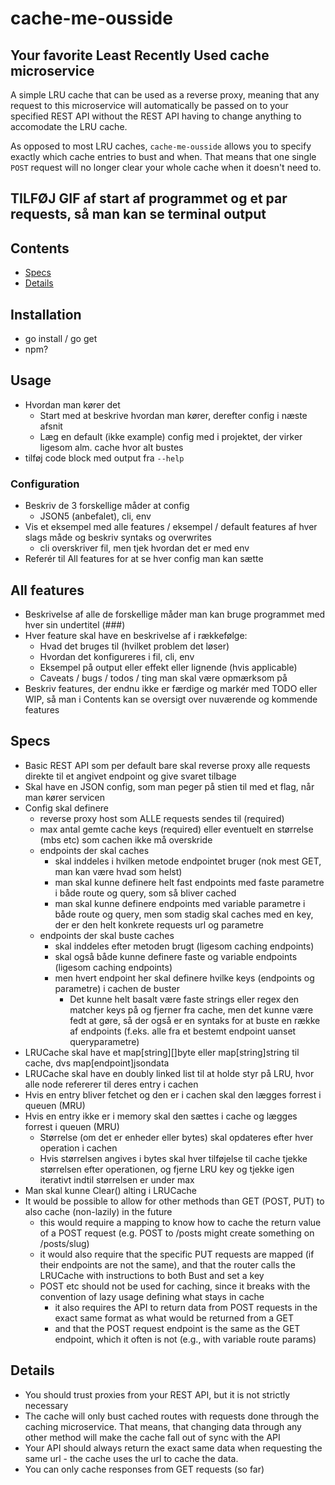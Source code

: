 # cache-me-ousside
## Your favorite Least Recently Used cache microservice 
A simple LRU cache that can be used as a reverse proxy, meaning that any request to this microservice will automatically be passed on to your specified REST API without the REST API having to change anything to accomodate the LRU cache.

As opposed to most LRU caches, `cache-me-ousside` allows you to specify exactly which cache entries to bust and when. That means that one single `POST` request will no longer clear your whole cache when it doesn't need to.

## TILFØJ GIF af start af programmet og et par requests, så man kan se terminal output

## Contents
- [Specs](#specs)
- [Details](#details)


## Installation
* go install / go get
* npm?

## Usage
* Hvordan man kører det
  * Start med at beskrive hvordan man kører, derefter config i næste afsnit
  * Læg en default (ikke example) config med i projektet, der virker ligesom alm. cache hvor alt bustes
* tilføj code block med output fra `--help`

### Configuration
* Beskriv de 3 forskellige måder at config
  * JSON5 (anbefalet), cli, env
* Vis et eksempel med alle features / eksempel / default features af hver slags måde og beskriv syntaks og overwrites
  * cli overskriver fil, men tjek hvordan det er med env
* Referér til All features for at se hver config man kan sætte

## All features
* Beskrivelse af alle de forskellige måder man kan bruge programmet med hver sin undertitel (###)
* Hver feature skal have en beskrivelse af i rækkefølge:
  * Hvad det bruges til (hvilket problem det løser)
  * Hvordan det konfigureres i fil, cli, env
  * Eksempel på output eller effekt eller lignende (hvis applicable)
  * Caveats / bugs / todos / ting man skal være opmærksom på
* Beskriv features, der endnu ikke er færdige og markér med TODO eller WIP, så man i Contents kan se oversigt over nuværende og kommende features


## Specs
* Basic REST API som per default bare skal reverse proxy alle requests direkte til et angivet endpoint og give svaret tilbage
* Skal have en JSON config, som man peger på stien til med et flag, når man kører servicen
* Config skal definere
  * reverse proxy host som ALLE requests sendes til (required)
  * max antal gemte cache keys (required) eller eventuelt en størrelse (mbs etc) som cachen ikke må overskride
  * endpoints der skal caches
    * skal inddeles i hvilken metode endpointet bruger (nok mest GET, man kan være hvad som helst)
    * man skal kunne definere helt fast endpoints med faste parametre i både route og query, som så bliver cached
    * man skal kunne definere endpoints med variable parametre i både route og query, men som stadig skal caches med en key, der er den helt konkrete requests url og parametre
  * endpoints der skal buste caches
    * skal inddeles efter metoden brugt (ligesom caching endpoints)
    * skal også både kunne definere faste og variable endpoints (ligesom caching endpoints)
    * men hvert endpoint her skal definere hvilke keys (endpoints og parametre) i cachen de buster
      * Det kunne helt basalt være faste strings eller regex den matcher keys på og fjerner fra cache, men det kunne være fedt at gøre, så der også er en syntaks for at buste en række af endpoints (f.eks. alle fra et bestemt endpoint uanset queryparametre) 
* LRUCache skal have et map[string][]byte eller map[string]string til cache, dvs map[endpoint]jsondata
* LRUCache skal have en doubly linked list til at holde styr på LRU, hvor alle node refererer til deres entry i cachen
* Hvis en entry bliver fetchet og den er i cachen skal den lægges forrest i queuen (MRU)
* Hvis en entry ikke er i memory skal den sættes i cache og lægges forrest i queuen (MRU)
  * Størrelse (om det er enheder eller bytes) skal opdateres efter hver operation i cachen
  * Hvis størrelsen angives i bytes skal hver tilføjelse til cache tjekke størrelsen efter operationen, og fjerne LRU key og tjekke igen iterativt indtil størrelsen er under max
* Man skal kunne Clear() alting i LRUCache
* It would be possible to allow for other methods than GET (POST, PUT) to also cache (non-lazily) in the future
  * this would require a mapping to know how to cache the return value of a POST request (e.g. POST to /posts might create something on /posts/slug)
  * it would also require that the specific PUT requests are mapped (if their endpoints are not the same), and that the router calls the LRUCache with instructions to both Bust and set a key
  * POST etc should not be used for caching, since it breaks with the convention of lazy usage defining what stays in cache
    * it also requires the API to return data from POST requests in the exact same format as what would be returned from a GET
    * and that the POST request endpoint is the same as the GET endpoint, which it often is not (e.g., with variable route params)


## Details
* You should trust proxies from your REST API, but it is not strictly necessary
* The cache will only bust cached routes with requests done through the caching microservice. That means, that changing data through any other method will make the cache fall out of sync with the API
* Your API should always return the exact same data when requesting the same url - the cache uses the url to cache the data.
* You can only cache responses from GET requests (so far)


